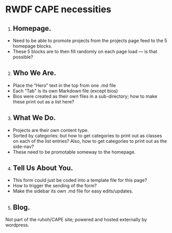 # RWDF CAPE necessities

1. ## Homepage.
- Need to be able to promote projects from the projects page feed to the 5 homepage blocks.
- These 5 blocks are to then fill randomly on each page load — is that possible?

2. ## Who We Are.
- Place the “Hero” text in the top from one .md file
- Each “Tab” is its own Markdown file (except bios)
- Bios were created as their own files in a sub-directory; how to make these print out as a list here?

3. ## What We Do.
- Projects are their own content type.
- Sorted by categories: but how to get categories to print out as classes on each of the list entries? Also, how to get categories to print out as the side-nav?
- These need to be promotable someway to the homepage.

4. ## Tell Us About You.
- This form could just be coded into a template file for this page?
- How to trigger the sending of the form?
- Make the sidebar its own .md file for easy edits/updates.

5. ## Blog.
Not part of the ruhoh/CAPE site; powered and hosted externally by wordpress.
